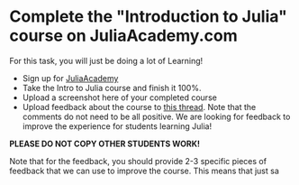 # Complete the "Introduction to Julia" course on JuliaAcademy.com

For this task, you will just be doing a lot of Learning!

*   Sign up for [JuliaAcademy](https://juliaacademy.com/)
*   Take the Intro to Julia course and finish it 100%.
*   Upload a screenshot here of your completed course
*   Upload feedback about the course to [this thread](https://github.com/JuliaComputing/JuliaAcademyMaterials/issues/23). Note that the comments do not need to be all positive. We are looking for feedback to improve the experience for students learning Julia!

**PLEASE DO NOT COPY OTHER STUDENTS WORK!**

Note that for the feedback, you should provide 2-3 specific pieces of feedback that we can use to improve the course. This means that just sa